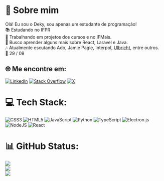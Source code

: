 # 💫 Sobre mim
Olá! Eu sou o Deky, sou apenas um estudante de programação!<br>📚 Estudando no IFPR<br>🔨 Trabalhando em projetos dos cursos e no IFMais.<br>🌱 Busco aprender alguns mais sobre React, Laravel e Java.<br>🎶 Atualmente escutando Ado, Jamie Pagie, Interpol, [Ulbricht](https://open.spotify.com/intl-pt/artist/3nYK41pWsVd3aYmLpkoFxj), entre outros.<br>🎉 29 / 09


## 🌐 Me encontre em:
[![LinkedIn](https://img.shields.io/badge/LinkedIn-%230077B5.svg?logo=linkedin&logoColor=white)](https://linkedin.com/in/DekyDeky) [![Stack Overflow](https://img.shields.io/badge/-Stackoverflow-FE7A16?logo=stack-overflow&logoColor=white)](https://pt.stackoverflow.com/users/349606/dekydekydeky) [![X](https://img.shields.io/badge/X-black.svg?logo=X&logoColor=white)](https://x.com/@DekyDekyDoo) 

# 💻 Tech Stack:
![CSS3](https://img.shields.io/badge/css3-%231572B6.svg?style=for-the-badge&logo=css3&logoColor=white) ![HTML5](https://img.shields.io/badge/html5-%23E34F26.svg?style=for-the-badge&logo=html5&logoColor=white) ![JavaScript](https://img.shields.io/badge/javascript-%23323330.svg?style=for-the-badge&logo=javascript&logoColor=%23F7DF1E) ![Python](https://img.shields.io/badge/python-3670A0?style=for-the-badge&logo=python&logoColor=ffdd54) ![TypeScript](https://img.shields.io/badge/typescript-%23007ACC.svg?style=for-the-badge&logo=typescript&logoColor=white) ![Electron.js](https://img.shields.io/badge/Electron-191970?style=for-the-badge&logo=Electron&logoColor=white) ![NodeJS](https://img.shields.io/badge/node.js-6DA55F?style=for-the-badge&logo=node.js&logoColor=white) ![React](https://img.shields.io/badge/react-%2320232a.svg?style=for-the-badge&logo=react&logoColor=%2361DAFB)
# 📊 GitHub Status:
![](https://github-readme-stats.vercel.app/api?username=DekyDeky&theme=dark&hide_border=false&include_all_commits=true&count_private=false)<br/>
![](https://github-readme-streak-stats.herokuapp.com/?user=DekyDeky&theme=dark&hide_border=false)<br/>
![](https://github-readme-stats.vercel.app/api/top-langs/?username=DekyDeky&theme=dark&hide_border=false&include_all_commits=true&count_private=false&layout=compact)

<!-- Proudly created with GPRM ( https://gprm.itsvg.in ) -->
